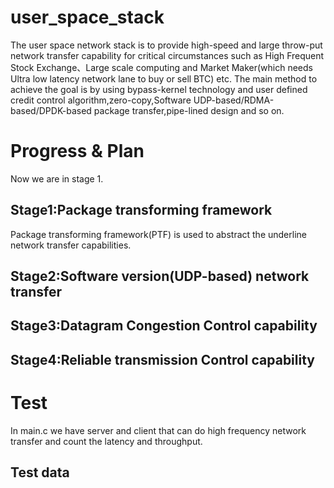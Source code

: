# user_space_stack
The user space network stack is to provide high-speed and large throw-put network transfer capability for critical circumstances such as High Frequent Stock Exchange、Large scale computing and Market Maker(which needs Ultra low latency network lane to buy or sell BTC) etc. The main method to achieve the goal is by using bypass-kernel technology and user defined credit control algorithm,zero-copy,Software UDP-based/RDMA-based/DPDK-based package transfer,pipe-lined design and so on.

# Progress & Plan

Now we are in stage 1.

## Stage1:Package transforming framework
Package transforming framework(PTF) is used to abstract the underline network transfer capabilities.

## Stage2:Software version(UDP-based) network transfer

## Stage3:Datagram Congestion Control capability

## Stage4:Reliable transmission Control capability



# Test
In main.c we have server and client that can do high frequency network transfer and count the latency and throughput.

## Test data